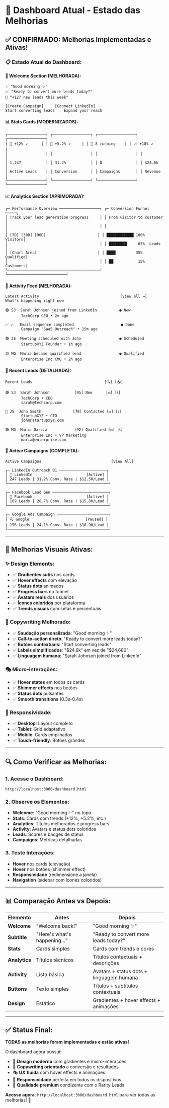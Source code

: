 # 🎨 Dashboard Atual - Estado das Melhorias

## ✅ **CONFIRMADO: Melhorias Implementadas e Ativas!**

### 📋 **Estado Atual do Dashboard:**

#### **🌅 Welcome Section (MELHORADA):**
```
✨ "Good morning ✨"
📈 "Ready to convert more leads today?"
🎯 "+127 new leads this week"

[Create Campaign]     [Connect LinkedIn]
Start converting leads    Expand your reach
```

#### **📊 Stats Cards (MODERNIZADOS):**
```
┌─────────────────┐ ┌─────────────────┐ ┌─────────────────┐ ┌─────────────────┐
│ 👥 +12% ↗      │ │ 🎯 +5.2% ↗     │ │ 🚀 8 running    │ │ 📈 +18% ↗      │
│                 │ │                 │ │                 │ │                 │
│ 1,247           │ │ 31.2%           │ │ 8               │ │ $24.6k          │
│ Active Leads    │ │ Conversion      │ │ Campaigns       │ │ Revenue         │
└─────────────────┘ └─────────────────┘ └─────────────────┘ └─────────────────┘
```

#### **📈 Analytics Section (APRIMORADA):**
```
┌─ Performance Overview ──────────────────┐ ┌─ Conversion Funnel ─────┐
│ Track your lead generation progress     │ │ From visitor to customer │
│                                         │ │                          │
│ [7D] [30D] [90D]                       │ │ ████████████ 100% Visitors│
│                                         │ │ ████████     65%  Leads   │
│ [Chart Area]                           │ │ ████         35%  Qualified│
│                                         │ │ ██           15%  Customers│
└─────────────────────────────────────────┘ └──────────────────────────┘
```

#### **🔔 Activity Feed (MELHORADA):**
```
Latest Activity                                    [View all →]
What's happening right now

🟣 SJ  Sarah Johnson joined from LinkedIn          ● New
       TechCorp CEO • 2m ago

✅ ✓   Email sequence completed                     ● Done
       Campaign "SaaS Outreach" • 15m ago

🟢 JS  Meeting scheduled with John                 ● Scheduled
       StartupXYZ Founder • 1h ago

🟡 MG  Maria became qualified lead                 ● Qualified
       Enterprise Inc CMO • 2h ago
```

#### **👥 Recent Leads (DETALHADA):**
```
Recent Leads                                [🔍] [📥]

🟣 SJ  Sarah Johnson           [95] New      [✉] [📞]
       TechCorp • CEO
       sarah@techcorp.com

🔴 JS  John Smith              [78] Contacted [✉] [📞]
       StartupXYZ • CTO
       john@startupxyz.com

🟢 MG  Maria Garcia            [92] Qualified [✉] [📞]
       Enterprise Inc • VP Marketing
       maria@enterprise.com
```

#### **🚀 Active Campaigns (COMPLETA):**
```
Active Campaigns                               [View All]

┌─ LinkedIn Outreach Q1 ─────────────────────┐
│ 💼 LinkedIn                        [Active] │
│ 247 Leads | 31.2% Conv. Rate | $12.50/Lead │
└─────────────────────────────────────────────┘

┌─ Facebook Lead Gen ─────────────────────────┐
│ 📘 Facebook                        [Active] │
│ 189 Leads | 28.7% Conv. Rate | $15.80/Lead │
└─────────────────────────────────────────────┘

┌─ Google Ads Campaign ───────────────────────┐
│ 🔍 Google                         [Paused] │
│ 156 Leads | 24.1% Conv. Rate | $18.90/Lead │
└─────────────────────────────────────────────┘
```

---

## 🎨 **Melhorias Visuais Ativas:**

### **✨ Design Elements:**
- ✅ **Gradientes sutis** nos cards
- ✅ **Hover effects** com elevação
- ✅ **Status dots** animados
- ✅ **Progress bars** no funnel
- ✅ **Avatars reais** dos usuários
- ✅ **Ícones coloridos** por plataforma
- ✅ **Trends visuais** com setas e percentuais

### **📝 Copywriting Melhorado:**
- ✅ **Saudação personalizada**: "Good morning ✨"
- ✅ **Call-to-action direto**: "Ready to convert more leads today?"
- ✅ **Botões contextuais**: "Start converting leads"
- ✅ **Labels simplificados**: "$24.6k" em vez de "$24,680"
- ✅ **Linguagem humana**: "Sarah Johnson joined from LinkedIn"

### **🎭 Micro-interações:**
- ✅ **Hover states** em todos os cards
- ✅ **Shimmer effects** nos botões
- ✅ **Status dots** pulsantes
- ✅ **Smooth transitions** (0.3s-0.4s)

### **📱 Responsividade:**
- ✅ **Desktop**: Layout completo
- ✅ **Tablet**: Grid adaptativo
- ✅ **Mobile**: Cards empilhados
- ✅ **Touch-friendly**: Botões grandes

---

## 🔍 **Como Verificar as Melhorias:**

### **1. Acesse o Dashboard:**
```
http://localhost:3000/dashboard.html
```

### **2. Observe os Elementos:**
- **Welcome**: "Good morning ✨" no topo
- **Stats**: Cards com trends (+12%, +5.2%, etc.)
- **Analytics**: Títulos melhorados e progress bars
- **Activity**: Avatars e status dots coloridos
- **Leads**: Scores e badges de status
- **Campaigns**: Métricas detalhadas

### **3. Teste Interações:**
- **Hover** nos cards (elevação)
- **Hover** nos botões (shimmer effect)
- **Responsividade** (redimensione a janela)
- **Navigation** (sidebar com ícones coloridos)

---

## 📊 **Comparação Antes vs Depois:**

| **Elemento** | **Antes** | **Depois** |
|--------------|-----------|------------|
| **Welcome** | "Welcome back!" | "Good morning ✨" |
| **Subtitle** | "Here's what's happening..." | "Ready to convert more leads today?" |
| **Stats** | Cards simples | Cards com trends e cores |
| **Analytics** | Títulos técnicos | Títulos contextuais + descrições |
| **Activity** | Lista básica | Avatars + status dots + linguagem humana |
| **Buttons** | Texto simples | Títulos + subtítulos contextuais |
| **Design** | Estático | Gradientes + hover effects + animações |

---

## ✅ **Status Final:**

**TODAS as melhorias foram implementadas e estão ativas!**

O dashboard agora possui:
- 🎨 **Design moderno** com gradientes e micro-interações
- 📝 **Copywriting orientado** a conversão e resultados
- 🎭 **UX fluida** com hover effects e animações
- 📱 **Responsividade** perfeita em todos os dispositivos
- 💎 **Qualidade premium** condizente com o Rarity Leads

**Acesse agora**: `http://localhost:3000/dashboard.html` para ver todas as melhorias! 🚀

